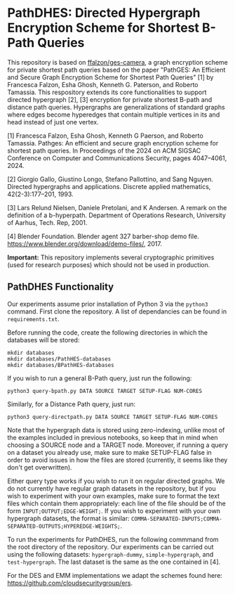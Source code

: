 # PathDHES: Directed Hypergraph Encryption Scheme for Shortest B-Path Queries

This repository is based on [ffalzon/ges-camera](https://github.com/ffalzon/ges-camera), a graph encryption scheme 
for private shortest path queries based on the paper "PathGES: An Efficient and Secure Graph Encryption Scheme for Shortest Path Queries" [1] by Francesca Falzon, Esha Ghosh, Kenneth G. Paterson, and Roberto Tamassia. This respository extends its core functionalities to support directed 
hypergraph [2], [3] encryption for private shortest B-path and distance path queries. 
Hypergraphs are generalizations of standard graphs where edges become hyperedges that contain multiple vertices in its and head instead of just one vertex.

[1] Francesca Falzon, Esha Ghosh, Kenneth G Paerson, and Roberto Tamassia. Pathges: An efficient and secure graph 
encryption scheme for shortest path queries. In Proceedings of the 2024 on ACM SIGSAC Conference on Computer and 
Communications Security, pages 4047–4061, 2024.

[2] Giorgio Gallo, Giustino Longo, Stefano Pallottino, and Sang Nguyen. Directed hypergraphs and applications. 
Discrete applied mathematics, 42(2-3):177–201, 1993.

[3] Lars Relund Nielsen, Daniele Pretolani, and K Andersen. A remark on the definition of a b-hyperpath. Department 
of Operations Research, University of Aarhus, Tech. Rep, 2001.

[4] Blender Foundation. Blender agent 327 barber-shop demo file. https://www.blender.org/download/demo-files/, 2017.

**Important:** This repository implements several cryptographic primitives (used for research purposes) which should not be used in production.

## PathDHES Functionality

Our experiments assume prior installation of Python 3 via the `python3` command.
First clone the repository. A list of dependancies can be found in ``requirements.txt``. 

Before running the code, create the following directories in which the databases will be stored:
```
mkdir databases
mkdir databases/PathHES-databases
mkdir databases/BPathHES-databases
```

If you wish to run a general B-Path query, just run the following:
```
python3 query-bpath.py DATA SOURCE TARGET SETUP-FLAG NUM-CORES
```
Similarly, for a Distance Path query, just run:
```
python3 query-directpath.py DATA SOURCE TARGET SETUP-FLAG NUM-CORES
```
Note that the hypergraph data is stored using zero-indexing, unlike most of the examples included in previous notebooks, 
so keep that in mind when choosing a SOURCE node and a TARGET node. Moreover, if running a query on a dataset you already 
use, make sure to make SETUP-FLAG false in order to avoid issues in how the files are stored (currently, it seems like 
they don't get overwritten).

Either query type works if you wish to run it on regular directed graphs. We do not currently have regular graph datasets in the repository, but if you wish to experiment with your own examples, make sure to format the text files which contain them appropriately: each line of the file should be of the form ``INPUT;OUTPUT;EDGE-WEIGHT;``. If you wish to experiment with your own hypergraph datasets, the format is similar: ``COMMA-SEPARATED-INPUTS;COMMA-SEPARATED-OUTPUTS;HYPEREDGE-WEIGHTS;``.

To run the experiments for PathDHES, run the following commmand from the root directory of the repository. Our experiments can be carried out using the following datasets: ``hypergraph-dummy``, ``simple-hypergraph``, and ``test-hypergraph``. The last dataset is the same as the one contained in [4].

For the DES and EMM implementations we adapt the schemes found here: https://github.com/cloudsecuritygroup/ers.
